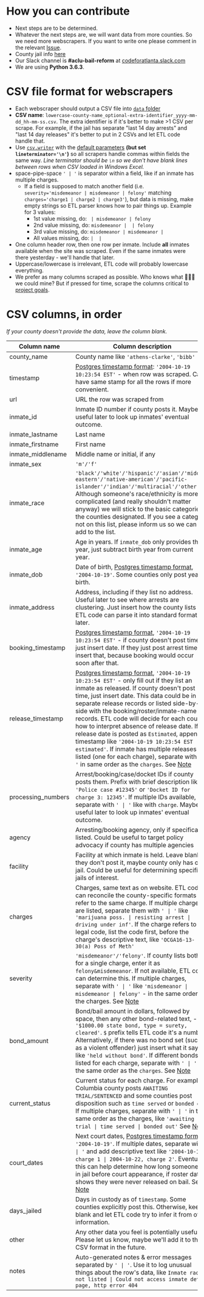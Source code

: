 # How you can contribute
* Next steps are to be determined.
* Whatever the next steps are, we will want data from more counties. So we need more webscrapers. If you want to write one please comment in the relevant [Issue](https://github.com/lahoffm/aclu-bail-reform/issues).
* County jail info [here](https://github.com/lahoffm/aclu-bail-reform/blob/master/docs/County-jail-summaries.xlsx)
* Our Slack channel is **#aclu-bail-reform** at [codeforatlanta.slack.com](https://codeforatlanta.slack.com)
* We are using **Python 3.6.3**.  

# CSV file format for webscrapers

* Each webscraper should output a CSV file into [```data``` folder](https://github.com/lahoffm/aclu-bail-reform/tree/master/data)
* **CSV name**: ```lowercase-county-name_optional-extra-identifier_yyyy-mm-dd_hh-mm-ss.csv```. The extra identifier is if it's better to make >1 CSV per scrape. For example, if the jail has separate "last 14 day arrests" and "last 14 day releases" it's better to put in 2 CSVs and let ETL code handle that.
* Use [```csv.writer```](https://docs.python.org/3/library/csv.html#csv.writer) with the [default parameters](https://docs.python.org/3/library/csv.html#csv-fmt-params) **(but set `lineterminator='\n'`)** so all scrapers handle commas within fields the same way. *Line terminator should be `\n` so we don't have blank lines between rows when CSV loaded in Windows Excel.*
* <a name="separator_behavior">space-pipe-space</a> ```' | '``` is separator within a field, like if an inmate has multiple charges.
	* If a field is supposed to match another field (i.e. ```severity='misdemeanor | misdemeanor | felony'``` matching ```charges='charge1 | charge2 | charge3'```), but data is missing, make empty strings so ETL parser knows how to pair things up. Example for 3 values:
		* 1st value missing, do: ``` | misdemeanor | felony```
		* 2nd value missing, do: ```misdemeanor |  | felony```
		* 3rd value missing, do: ```misdemeanor | misdemeanor | ```
		* All values missing, do: ``` |  | ```
* One column header row, then one row per inmate. Include **all** inmates available when the site was scraped. Even if the same inmates were there yesterday - we'll handle that later.
* Uppercase/lowercase is irrelevant, ETL code will probably lowercase everything.
* We prefer as many columns scraped as possible. Who knows what :gem::gem::gem: we could mine? But if pressed for time, scrape the columns critical to [project goals](https://github.com/lahoffm/aclu-bail-reform/raw/master/docs/ACLU-Bail-Reform-One-pager.pdf).

# CSV columns, in order
*If your county doesn't provide the data, leave the column blank.*  

Column name | Column description
------------ | -------------
county_name | County name like ```'athens-clarke'```, ```'bibb'```
timestamp | [Postgres timestamp format](https://www.postgresql.org/docs/9.1/static/datatype-datetime.html): ```'2004-10-19 10:23:54 EST'``` - when row was scraped. Can have same stamp for all the rows if more convenient.
url | URL the row was scraped from
inmate_id | Inmate ID number if county posts it. Maybe useful later to look up inmates' eventual outcome.
inmate_lastname | Last name
inmate_firstname | First name
inmate_middlename | Middle name or initial, if any
inmate_sex	| ```'m'/'f'```
inmate_race	| ```'black'/'white'/'hispanic'/'asian'/'middle-eastern'/'native-american'/'pacific-islander'/'indian'/'multiracial'/'other'```. Although someone's race/ethnicity is more complicated (and really shouldn't matter anyway) we will stick to the basic categories the counties designated. If you see a category not on this list, please inform us so we can add to the list.
inmate_age | Age in years. If ```inmate_dob``` only provides the year, just subtract birth year from current year.
inmate_dob	| Date of birth, [Postgres timestamp format](https://www.postgresql.org/docs/9.1/static/datatype-datetime.html), ```'2004-10-19'```. Some counties only post year of birth.
inmate_address | Address, including if they list no address. Useful later to see where arrests are clustering. Just insert how the county lists it, ETL code can parse it into standard format later.
booking_timestamp | [Postgres timestamp format](https://www.postgresql.org/docs/9.1/static/datatype-datetime.html), ```'2004-10-19 10:23:54 EST'``` - if county doesn't post time, just insert date. If they just post arrest time, insert that, because booking would occur soon after that.
release_timestamp | [Postgres timestamp format](https://www.postgresql.org/docs/9.1/static/datatype-datetime.html), ```'2004-10-19 10:23:54 EST'``` - only fill out if they list an inmate as released. If county doesn't post time, just insert date. This data could be in separate release records or listed side-by-side with the booking/roster/inmate-name records. ETL code will decide for each county how to interpret absence of release date. If release date is posted as ```Estimated```, append to timestamp like ```'2004-10-19 10:23:54 EST estimated'```. If inmate has multiple releases listed (one for each charge), separate with `' \| '` in same order as the ```charges```.  See [Note](#separator_behavior)
processing_numbers | Arrest/booking/case/docket IDs if county posts them. Prefix with brief description like ```'Police case #12345'``` or ```'Docket ID for charge 3: 12345'```. If multiple IDs available, separate with `' \| '` like with ```charge```. Maybe useful later to look up inmates' eventual outcome.
agency | Arresting/booking agency, only if specifically listed. Could be useful to target policy advocacy if county has multiple agencies
facility | Facility at which inmate is held. Leave blank if they don't post it, maybe county only has one jail. Could be useful for determining specific jails of interest.
charges	| Charges, same text as on website. ETL code can reconcile the county-specific formats that refer to the same charge. If multiple charges are listed, separate them with `' \| '` like ```'marijuana poss. \| resisting arrest \| driving under inf'```. If the charge refers to a legal code, list the code first, before the charge's descriptive text, like ```'OCGA16-13-30(a) Poss of Meth'```
severity | ```'misdemeanor'/'felony'```. If county lists both for a single charge, enter it as `felony&misdemeanor`. If not available, ETL code can determine this. If multiple charges, separate with `' \| '` like ```'misdemeanor \| misdemeanor \| felony'``` - in the same order as the charges. See [Note](#separator_behavior)
bond_amount | Bond/bail amount in dollars, followed by space, then any other bond-related text, - like ```'$1000.00 state bond, type = surety, cleared'```. ```$``` prefix tells ETL code it's a number. Alternatively, if there was no bond set (such as a violent offender) just insert what it says like ```'held without bond'```. If different bonds listed for each charge, separate with `' \| '` in the same order as the ```charges```. See [Note](#separator_behavior)
current_status | Current status for each charge. For example, Columbia county posts ```AWAITING TRIAL/SENTENCED``` and some counties post disposition such as ```time served``` or `bonded out`. If multiple charges, separate with `' \| '` in the same order as the charges, like ```'awaiting trial \| time served \| bonded out'``` See [Note](#separator_behavior)
court_dates | Next court dates, [Postgres timestamp format](https://www.postgresql.org/docs/9.1/static/datatype-datetime.html), ```'2004-10-19'```. If multiple dates, separate with `' \| '` and add descriptive text like ```'2004-10-19, charge 1 \| 2004-10-22, charge 2'```. Eventually this can help determine how long someone sat in jail before court appearance, if roster data shows they were never released on bail. See [Note](#separator_behavior)
days_jailed | Days in custody as of ```timestamp```. Some counties explicitly post this. Otherwise, keep blank and let ETL code try to infer it from other information.
other | Any other data you feel is potentially useful. Please let us know, maybe we'll add it to the CSV format in the future.
notes | Auto-generated notes & error messages separated by `' \| '`. Use it to log unusual things about the row's data, like ```Inmate race not listed \| Could not access inmate detail page, http error 404```